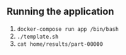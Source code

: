 ## Running the application
1. `docker-compose run app /bin/bash`
2. `./template.sh`
3. `cat home/results/part-00000`
